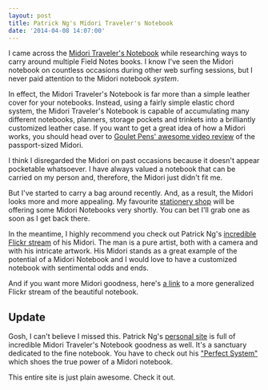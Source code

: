 ```yaml
---
layout: post
title: Patrick Ng's Midori Traveler's Notebook
date: '2014-04-08 14:07:00'
---
```


<p>I came across the <a href="http://www.midori-japan.co.jp/tr/english/">Midori Traveler's Notebook</a> while researching ways to carry around multiple Field Notes books. I know I've seen the Midori notebook on countless occasions during other web surfing sessions, but I never paid attention to the Midori notebook <em>system</em>.</p>

<p>In effect, the Midori Traveler's Notebook is far more than a simple leather cover for your notebooks. Instead, using a fairly simple elastic chord system, the Midori Traveler's Notebook is capable of accumulating many different notebooks, planners, storage pockets and trinkets into a brilliantly customized leather case. If you want to get a great idea of how a Midori works, you should head over to <a href="https://www.youtube.com/watch?v=AmUbokv1HzQ">Goulet Pens' awesome video review</a> of the passport-sized Midori. </p>

<p>I think I disregarded the Midori on past occasions because it doesn't appear pocketable whatsoever. I have always valued a notebook that can be carried on my person and, therefore, the Midori just didn't fit me.</p>

<p>But I've started to carry a bag around recently. And, as a result, the Midori looks more and more appealing. My favourite <a href="http://tinyfeast.com">stationery shop</a> will be offering some Midori Notebooks very shortly. You can bet I'll grab one as soon as I get back there.</p>

<p>In the meantime, I highly recommend you check out Patrick Ng's <a href="https://www.flickr.com/search/?w=80919450@N00&amp;q=%23travelersnotebook">incredible Flickr stream</a> of his Midori. The man is a pure artist, both with a camera and with his intricate artwork. His Midori stands as a great example of the potential of a Midori Notebook and I would love to have a customized notebook with sentimental odds and ends.</p>

<p>And if you want more Midori goodness, here's <a href="https://www.flickr.com/groups/travelernotebook/">a link</a> to a more generalized Flickr stream of the beautiful notebook. </p>

<h2 id="update">Update</h2>

<p>Gosh, I can't believe I missed this. Patrick Ng's <a href="http://scription.typepad.com/blog/">personal site</a> is full of incredible Midori Traveler's Notebook goodness as well. It's a sanctuary dedicated to the fine notebook. You have to check out his <a href="http://scription.typepad.com/blog/2011/11/scriptions-perfect-system-2011-2012.html#.U0TKiV4Q5uZ">"Perfect System"</a> which shoes the true power of a Midori notebook. </p>

<p>This entire site is just plain awesome. Check it out.</p>